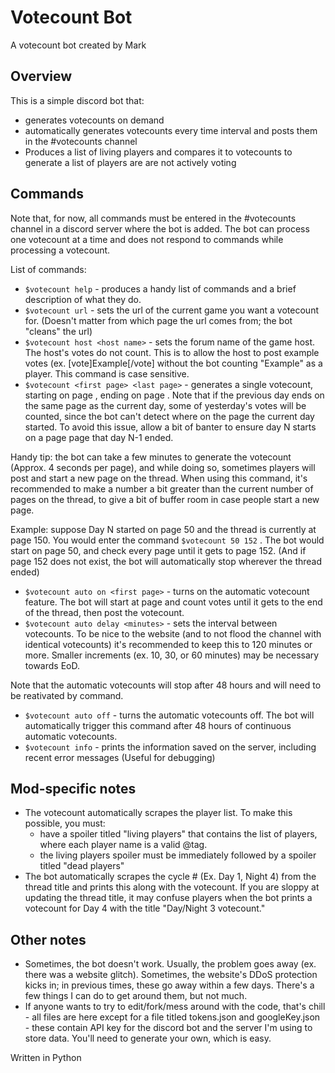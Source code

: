 # Votecount Bot
A votecount bot created by Mark

## Overview
This is a simple discord bot that:
   - generates votecounts on demand
   - automatically generates votecounts every time interval and posts them in the #votecounts channel
   - Produces a list of living players and compares it to votecounts to generate a list of players are are not actively voting
   
## Commands
Note that, for now, all commands must be entered in the #votecounts channel in a discord server where the bot is added. The bot can process one votecount at a time and does not respond to commands while processing a votecount.

List of commands:
  - `$votecount help` - produces a handy list of commands and a brief description of what they do.
  - `$votecount url` - sets the url of the current game you want a votecount for. (Doesn't matter from which page the url comes from; the bot "cleans" the url)
  - `$votecount host <host name>` - sets the forum name of the game host. The host's votes do not count. This is to allow the host to post example votes (ex. [vote]Example[/vote] without the bot counting "Example" as a player. This command is case sensitive.
  - `$votecount <first page> <last page>` - generates a single votecount, starting on page <first page>, ending on page <last page>. Note that if the previous day ends on the same page as the current day, some of yesterday's votes will be counted, since the bot can't detect where on the page the current day started. To avoid this issue, allow a bit of banter to ensure day N starts on a page page that day N-1 ended.
  
  Handy tip: the bot can take a few minutes to generate the votecount (Approx. 4 seconds per page), and while doing so, sometimes players will post and start a new page on the thread. When using this command, it's recommended to make <last page> a number a bit greater than the current number of pages on the thread, to give a bit of buffer room in case people start a new page.
  
  Example: suppose Day N started on page 50 and the thread is currently at page 150. You would enter the command `$votecount 50 152` . The bot would start on page 50, and check every page until it gets to page 152. (And if page 152 does not exist, the bot will automatically stop wherever the thread ended)
  - `$votecount auto on <first page>` - turns on the automatic votecount feature. The bot will start at page <first page> and count votes until it gets to the end of the thread, then post the votecount.
  - `$votecount auto delay <minutes>` - sets the interval between votecounts. To be nice to the website (and to not flood the channel with identical votecounts) it's recommended to keep this to 120 minutes or more. Smaller increments (ex. 10, 30, or 60 minutes) may be necessary towards EoD.
  
  Note that the automatic votecounts will stop after 48 hours and will need to be reativated by command.
  - `$votecount auto off` - turns the automatic votecounts off. The bot will automatically trigger this command after 48 hours of continuous automatic votecounts.
  - `$votecount info` - prints the information saved on the server, including recent error messages (Useful for debugging)
## Mod-specific notes
- The votecount automatically scrapes the player list. To make this possible, you must:
  - have a spoiler titled "living players" that contains the list of players, where each player name is a valid @tag.
  - the living players spoiler must be immediately followed by a spoiler titled "dead players"
- The bot automatically scrapes the cycle # (Ex. Day 1, Night 4) from the thread title and prints this along with the votecount. If you are sloppy at updating the thread title, it may confuse players when the bot prints a votecount for Day 4 with the title "Day/Night 3 votecount."
   
 ## Other notes
 - Sometimes, the bot doesn't work. Usually, the problem goes away (ex. there was a website glitch). Sometimes, the website's DDoS protection kicks in; in previous times, these go away within a few days. There's a few things I can do to get around them, but not much.
 - If anyone wants to try to edit/fork/mess around with the code, that's chill - all files are here except for a file titled tokens.json and googleKey.json - these contain API key for the discord bot and the server I'm using to store data. You'll need to generate your own, which is easy.

   
   
  Written in Python
